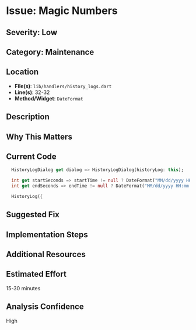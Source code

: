 # Issue: Magic Numbers

## Severity: Low

## Category: Maintenance

## Location
- **File(s)**: `lib/handlers/history_logs.dart`
- **Line(s)**: 32-32
- **Method/Widget**: `DateFormat`

## Description


## Why This Matters


## Current Code
```dart
  HistoryLogDialog get dialog => HistoryLogDialog(historyLog: this);

  int get startSeconds => startTime != null ? DateFormat("MM/dd/yyyy HH:mm:ss").parse(startTime!).millisecondsSinceEpoch ~/ 1000 : 0;
  int get endSeconds => endTime != null ? DateFormat("MM/dd/yyyy HH:mm:ss").parse(endTime!).millisecondsSinceEpoch ~/ 1000 : 0;

  HistoryLog({
```

## Suggested Fix


## Implementation Steps


## Additional Resources


## Estimated Effort
15-30 minutes

## Analysis Confidence
High
